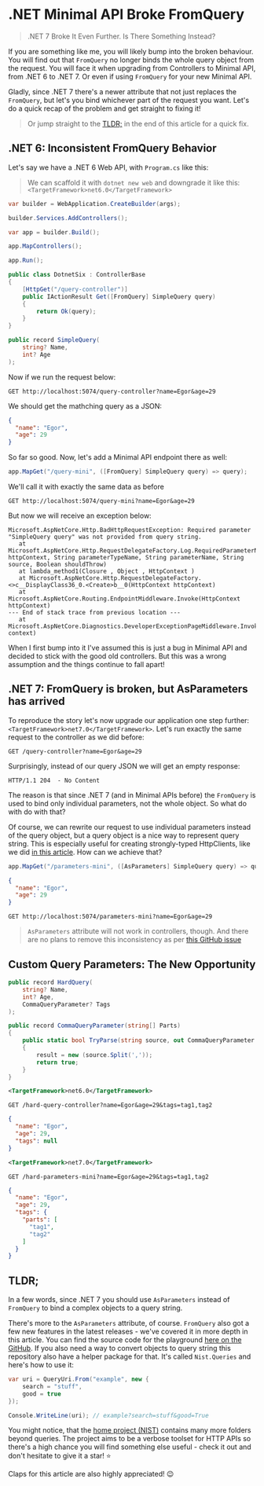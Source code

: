 # .NET Minimal API Broke FromQuery

> .NET 7 Broke It Even Further. Is There Something Instead?

If you are something like me, you will likely bump into the broken behaviour. You will find out that `FromQuery` no longer binds the whole query object from the request. You will face it when upgrading from Controllers to Minimal API, from .NET 6 to .NET 7. Or even if using `FromQuery` for your new Minimal API.

Gladly, since .NET 7 there's a newer attribute that not just replaces the `FromQuery`, but let's you bind whichever part of the request you want. Let's do a quick recap of the problem and get straight to fixing it!

> Or jump straight to the [TLDR;](#tldr) in the end of this article for a quick fix.

## .NET 6: Inconsistent FromQuery Behavior

Let's say we have a .NET 6 Web API, with `Program.cs` like this:

> We can scaffold it with `dotnet new web` and downgrade it like this: `<TargetFramework>net6.0</TargetFramework>`

```csharp
var builder = WebApplication.CreateBuilder(args);

builder.Services.AddControllers();

var app = builder.Build();

app.MapControllers();

app.Run();

public class DotnetSix : ControllerBase
{
    [HttpGet("/query-controller")]
    public IActionResult Get([FromQuery] SimpleQuery query)
    {
        return Ok(query);
    }
}

public record SimpleQuery(
    string? Name,
    int? Age
);
```

Now if we run the request below:


```http
GET http://localhost:5074/query-controller?name=Egor&age=29
```

We should get the mathching query as a JSON:

```json
{
  "name": "Egor",
  "age": 29
}
```

So far so good. Now, let's add a Minimal API endpoint there as well:

```csharp
app.MapGet("/query-mini", ([FromQuery] SimpleQuery query) => query);
```

We'll call it with exactly the same data as before

```http
GET http://localhost:5074/query-mini?name=Egor&age=29
```

But now we will receive an exception below:

```text
Microsoft.AspNetCore.Http.BadHttpRequestException: Required parameter "SimpleQuery query" was not provided from query string.
   at Microsoft.AspNetCore.Http.RequestDelegateFactory.Log.RequiredParameterNotProvided(HttpContext httpContext, String parameterTypeName, String parameterName, String source, Boolean shouldThrow)
   at lambda_method1(Closure , Object , HttpContext )
   at Microsoft.AspNetCore.Http.RequestDelegateFactory.<>c__DisplayClass36_0.<Create>b__0(HttpContext httpContext)
   at Microsoft.AspNetCore.Routing.EndpointMiddleware.Invoke(HttpContext httpContext)
--- End of stack trace from previous location ---
   at Microsoft.AspNetCore.Diagnostics.DeveloperExceptionPageMiddleware.Invoke(HttpContext context)
```

When I first bump into it I've assumed this is just a bug in Minimal API and decided to stick with the good old controllers. But this was a wrong assumption and the things continue to fall apart!

## .NET 7: FromQuery is broken, but AsParameters has arrived

To reproduce the story let's now upgrade our application one step further: `<TargetFramework>net7.0</TargetFramework>`. Let's run exactly the same request to the controller as we did before:

```http
GET /query-controller?name=Egor&age=29
```

Surprisingly, instead of our query JSON we will get an empty response:

```http
HTTP/1.1 204  - No Content
```

The reason is that since .NET 7 (and in Minimal APIs before) the `FromQuery` is used to bind only individual parameters, not the whole object. So what do with do with that?

Of course, we can rewrite our request to use individual parameters instead of the query object, but a query object is a nice way to represent query string. This is especially useful for creating strongly-typed HttpClients, like we did [in this article](https://medium.com/@vosarat1995/creating-strongly-typed-api-clients-in-net-d87a3d7ef016). How can we achieve that?



```csharp
app.MapGet("/parameters-mini", ([AsParameters] SimpleQuery query) => query);
```

```json
{
  "name": "Egor",
  "age": 29
}
```

```http
GET http://localhost:5074/parameters-mini?name=Egor&age=29
```

> `AsParameters` attribute will not work in controllers, though. And there are no plans to remove this inconsistency as per [this GitHub issue](https://github.com/dotnet/aspnetcore/issues/42605)


## Custom Query Parameters: The New Opportunity

```csharp
public record HardQuery(
    string? Name,
    int? Age,
    CommaQueryParameter? Tags
);

public record CommaQueryParameter(string[] Parts)
{
    public static bool TryParse(string source, out CommaQueryParameter result)
    {
        result = new (source.Split(','));
        return true;
    }
}
```

```xml
<TargetFramework>net6.0</TargetFramework>
```

```http
GET /hard-query-controller?name=Egor&age=29&tags=tag1,tag2
```

```json
{
  "name": "Egor",
  "age": 29,
  "tags": null
}
```

```xml
<TargetFramework>net7.0</TargetFramework>
```

```http
GET /hard-parameters-mini?name=Egor&age=29&tags=tag1,tag2
```

```json
{
  "name": "Egor",
  "age": 29,
  "tags": {
    "parts": [
      "tag1",
      "tag2"
    ]
  }
}
```

## TLDR;

In a few words, since .NET 7 you should use `AsParameters` instead of `FromQuery` to bind a complex objects to a query string.

There's more to the `AsParameters` attribute, of course. `FromQuery` also got a few new features in the latest releases - we've covered it in more depth in this article. You can find the source code for the playground [here on the GitHub](https://github.com/astorDev/nist/tree/main/queries/playground). If you also need a way to convert objects to query string this repository also have a helper package for that. It's called `Nist.Queries` and here's how to use it:

```csharp
var uri = QueryUri.From("example", new {
    search = "stuff",
    good = true
});

Console.WriteLine(uri); // example?search=stuff&good=True
```

You might notice, that the [home project (NIST)](https://github.com/astorDev/nist) contains many more folders beyond queries. The project aims to be a verbose toolset for HTTP APIs so there's a high chance you will find something else useful - check it out and don't hesitate to give it a star! ⭐

Claps for this article are also highly appreciated! 😉
